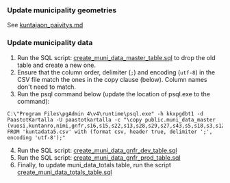 ### Update municipality geometries

See [kuntajaon_paivitys.md](./kuntajaon_paivitys.md)

### Update municipality data

1. Run the SQL script: [create_muni_data_master_table.sql](./create_muni_data_master_table.sql) to drop the old table and create a new one.
2. Ensure that the column order, delimiter (`;`) and encoding (`utf-8`) in the CSV file match the ones in the copy clause (below). Column names don't need to match.
3. Run the psql command below (update the location of psql.exe to the command):

```
C:\"Program Files\pgAdmin 4\v4\runtime\psql.exe" -h kkxpgdbt1 -d PaastotKartalla -U paastotkartalla -c "\copy public.muni_data_master (vuosi,kuntanro,nimi,gnfr,s16,s15,s22,s13,s28,s29,s27,s43,s5,s18,s3,s12,s1,s7,s8,s14,s37,s25,s19,s17,s38,s40) FROM 'kuntadata5.csv' with (format csv, header true, delimiter ';', encoding 'utf-8');"
```

4. Run the SQL script: [create_muni_data_gnfr_dev_table.sql](./create_muni_data_gnfr_dev_table.sql)
5. Run the SQL script: [create_muni_data_gnfr_prod_table.sql](./create_muni_data_gnfr_prod_table.sql)
6. Finally, to update muni_data_totals table, run the script [create_muni_data_totals_table.sql](./create_muni_data_totals_table.sql)
